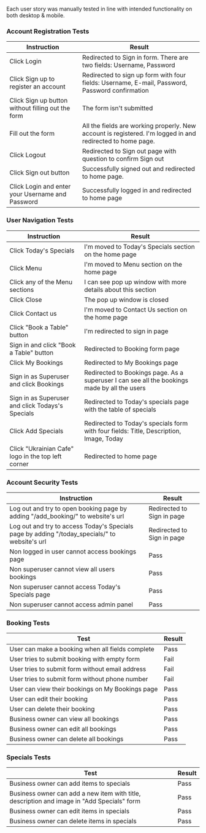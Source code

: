 Each user story was manually tested in line with intended functionality on both desktop & mobile. 

### Account Registration Tests
| Instruction | Result  |
|--|--|
| Click Login  | Redirected to Sign in form. There are two fields: Username, Password |
| Click Sign up to register an account| Redirected to sign up form with four fields: Username, E-mail, Password, Password confirmation |
| Click Sign up button without filling out the form| The form isn't submitted|
|Fill out the form|All the fields are working properly. New account is registered. I'm logged in and redirected to home page.|
|Click Logout | Redirected to Sign out page with question to confirm Sign out |
| Click Sign out button | Successfully signed out and redirected to home page. |
| Click Login and enter your Username and Password | Successfully logged in and redirected to home page |

### User Navigation Tests

| Instruction | Result  |
|--|--|
|Click Today's Specials | I'm moved to Today's Specials section on the home page |
|Click Menu |  I'm moved to Menu section on the home page |
| Click any of the Menu sections | I can see pop up window with more details about this section |
| Click Close | The pop up window is closed |
| Click Contact us | I'm moved to Contact Us section on the home page |
| Click "Book a Table" button | I'm redirected to sign in page |
| Sign in and click "Book a Table" button | Redirected to Booking form page |
| Click My Bookings | Redirected to My Bookings page |
| Sign in as Superuser and click Bookings | Redirected to Bookings page. As a superuser I can see all the bookings made by all the users |
| Sign in as Superuser and click Todays's Specials | Redirected to Today's specials page with the table of specials |
| Click Add Specials | Redirected to Today's specials form with four fields: Title, Description, Image, Today |
| Click "Ukrainian Cafe" logo in the top left corner | Redirected to home page |

### Account Security Tests

| Instruction | Result  |
|--|--|
| Log out and try to open booking page by adding "/add_booking/" to website's url  | Redirected to Sign in page |
| Log out and try to access Today's Specials page by adding "/today_specials/" to website's url  | Redirected to Sign in page |
|Non logged in user cannot access bookings page | Pass|
|Non superuser cannot view all users bookings |Pass|
|Non superuser cannot access Today's Specials page |Pass|
|Non superuser cannot access admin panel|Pass|

### Booking Tests

| Test |Result  |
|--|--|
|User can make a booking when all fields complete | Pass |
|User tries to submit booking with empty form |Fail|
|User tries to submit form without email address| Fail|
|User tries to submit form without phone number | Fail|
|User can view their bookings on My Bookings page |Pass|
|User can edit their booking | Pass|
|User can delete their booking | Pass|
|Business owner can view all bookings | Pass |
|Business owner can edit all bookings | Pass |
|Business owner can delete all bookings | Pass |

### Specials Tests

| Test |Result  |
|--|--|
|Business owner can add items to specials|Pass|
|Business owner can add a new item with title, description and image in "Add Specials" form |Pass|
|Business owner can edit items in specials|Pass|
|Business owner can delete items in specials|Pass|

